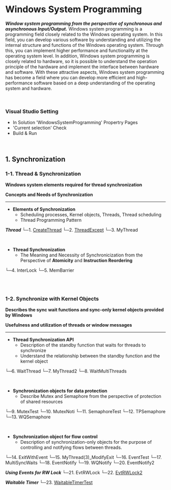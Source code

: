 # Windows System Programming

**_Window system programming from the perspective of synchronous and asynchronous Input/Output._**
Windows system programming is a programming field closely related to the Windows operating system. In this field, you can develop various software by understanding and utilizing the internal structure and functions of the Windows operating system. Through this, you can implement higher performance and functionality at the operating system level. In addition, Windows system programming is closely related to hardware, so it is possible to understand the operation principle of the hardware and implement the interface between hardware and software. With these attractive aspects, Windows system programming has become a field where you can develop more efficient and high-performance software based on a deep understanding of the operating system and hardware.

<br/>

### Visual Studio Setting

-   In Solution 'WindowsSystemProgramming' Propertry Pages
-   'Current selection' Check
-   Build & Run

<br/>

## 1. Synchronization

### 1-1. Thread & Synchronization

**Windows system elements required for thread synchronization**

**Concepts and Needs of Synchronization**

---

-   **Elements of Synchronization**
    -   Scheduling processes, Kernel objects, Threads, Thread scheduling
    -   Thread Programming Pattern

**_Thread_**
└─1. [CreateThread](https://github.com/devgunho/Windows_System_Programming/blob/master/WindowsSystemProgramming/01_CreateThread/CreateThread.cpp)
└─2. [ThreadExcept](<(https://github.com/devgunho/Windows_System_Programming/blob/master/WindowsSystemProgramming/02_ThreadExcept/ThreadExcept.cpp)>)
└─3. MyThread

<br/>

-   **Thread Synchronization**
    -   The Meaning and Necessity of Synchronicization from the Perspective of **Atomicity** and **Instruction Reordering**

└─4. InterLock
└─5. MemBarrier

<br/>

<br/>

### 1-2. Synchronize with Kernel Objects

**Describes the sync wait functions and sync-only kernel objects provided by Windows**

**Usefulness and utilization of threads or window messages**

---

-   **Thread Synchronization API**
    -   Description of the standby function that waits for threads to synchronize
    -   Understand the relationship between the standby function and the kernel object

└─6. WaitThread
└─7. MyThread2
└─8. WaitMultiThreads

<br/>

-   **Synchronization objects for data protection**
    -   Describe Mutex and Semaphore from the perspective of protection of shared resources

└─9. MutexTest
└─10. MutexNoti
└─11. SemaphoreTest
└─12. TPSemaphore
└─13. WQSemaphore

<br/>

-   **Synchronization object for flow control**
    -   Description of synchronization-only objects for the purpose of controlling and notifying flows between threads.

└─14. ExitWithEvent
└─15. MyThread(3)\_ModifyExit
└─16. EventTest
└─17. MultiSyncWaits
└─18. EventNotify
└─19. WQNotify
└─20. EventNotify2

**_Using Events for RW Lock_**
└─21. EvtRWLock
└─22. [EvtRWLock2](https://github.com/devgunho/Windows_System_Programming/blob/master/WindowsSystemProgramming/22_EvtRWLock2/EvtRWLock2.cpp)

**_Waitable Timer_**
└─23. [WaitableTimerTest](https://github.com/devgunho/Windows_System_Programming/blob/master/WindowsSystemProgramming/23_WaitableTimerTest/WaitableTimerTest.cpp)
